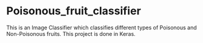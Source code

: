# Poisonous_fruit_classifier
This is an Image Classifier which classifies different types of Poisonous and Non-Poisonous fruits.
This project is done in Keras.
